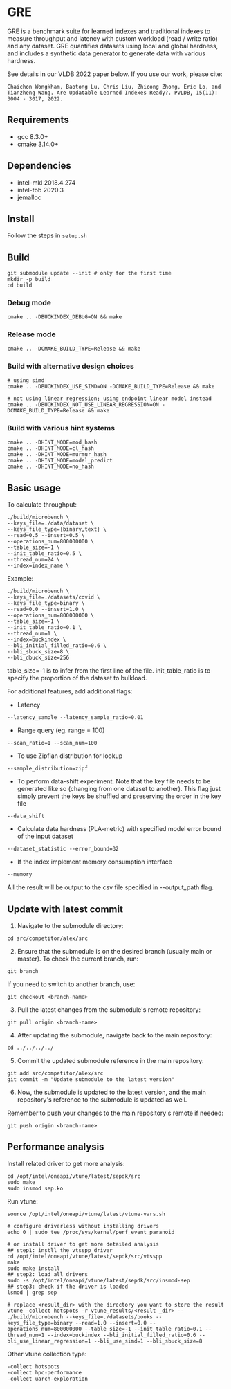 # GRE
GRE is a benchmark suite for learned indexes and traditional indexes to measure throughput and latency with custom workload (read / write ratio) and any dataset. GRE quantifies datasets using local and global hardness, and includes a synthetic data generator to generate data with various hardness.

See details in our VLDB 2022 paper below. If you use our work, please cite:
```
Chaichon Wongkham, Baotong Lu, Chris Liu, Zhicong Zhong, Eric Lo, and Tianzheng Wang. Are Updatable Learned Indexes Ready?. PVLDB, 15(11): 3004 - 3017, 2022.
```

## Requirements
- gcc 8.3.0+
- cmake 3.14.0+

## Dependencies
- intel-mkl 2018.4.274
- intel-tbb 2020.3
- jemalloc

## Install
Follow the steps in `setup.sh`


## Build
```
git submodule update --init # only for the first time
mkdir -p build
cd build
```
### Debug mode
```
cmake .. -DBUCKINDEX_DEBUG=ON && make
```
### Release mode
```
cmake .. -DCMAKE_BUILD_TYPE=Release && make
```

### Build with alternative design choices
```
# using simd
cmake .. -DBUCKINDEX_USE_SIMD=ON -DCMAKE_BUILD_TYPE=Release && make

# not using linear regression; using endpoint linear model instead
cmake .. -DBUCKINDEX_NOT_USE_LINEAR_REGRESSION=ON -DCMAKE_BUILD_TYPE=Release && make
```

### Build with various hint systems
```
cmake .. -DHINT_MODE=mod_hash
cmake .. -DHINT_MODE=cl_hash
cmake .. -DHINT_MODE=murmur_hash
cmake .. -DHINT_MODE=model_predict
cmake .. -DHINT_MODE=no_hash
```

## Basic usage
To calculate throughput:
```
./build/microbench \
--keys_file=./data/dataset \
--keys_file_type={binary,text} \
--read=0.5 --insert=0.5 \
--operations_num=800000000 \
--table_size=-1 \
--init_table_ratio=0.5 \
--thread_num=24 \
--index=index_name \
```

Example:
```
./build/microbench \
--keys_file=./datasets/covid \
--keys_file_type=binary \
--read=0.0 --insert=1.0 \
--operations_num=800000000 \
--table_size=-1 \
--init_table_ratio=0.1 \
--thread_num=1 \
--index=buckindex \
--bli_initial_filled_ratio=0.6 \
--bli_sbuck_size=8 \
--bli_dbuck_size=256
```

table_size=-1 is to infer from the first line of the file.
init_table_ratio is to specify the proportion of the dataset to bulkload.

For additional features, add additional flags:
- Latency
```
--latency_sample --latency_sample_ratio=0.01
```
- Range query (eg. range = 100)
```
--scan_ratio=1 --scan_num=100
```
- To use Zipfian distribution for lookup
```
--sample_distribution=zipf
```
- To perform data-shift experiment. Note that the key file needs to be generated like so (changing from one dataset to another). This flag just simply prevent the keys be shuffled and preserving the order in the key file
```
--data_shift
```
- Calculate data hardness (PLA-metric) with specified model error bound of the input dataset
```
--dataset_statistic --error_bound=32
```
- If the index implement memory consumption interface
```
--memory
```
All the result will be output to the csv file specified in --output_path flag.

## Update with latest commit

1. Navigate to the submodule directory:

```
cd src/competitor/alex/src
```

2. Ensure that the submodule is on the desired branch (usually main or master). To check the current branch, run:

```
git branch
```

If you need to switch to another branch, use:

```
git checkout <branch-name>
```

3. Pull the latest changes from the submodule's remote repository:

```
git pull origin <branch-name>
```

4. After updating the submodule, navigate back to the main repository:

```
cd ../../../../
```

5. Commit the updated submodule reference in the main repository:

```
git add src/competitor/alex/src
git commit -m "Update submodule to the latest version"
```

6. Now, the submodule is updated to the latest version, and the main repository's reference to the submodule is updated as well.

Remember to push your changes to the main repository's remote if needed:

```
git push origin <branch-name>
```


## Performance analysis
Install related driver to get more analysis:
```
cd /opt/intel/oneapi/vtune/latest/sepdk/src
sudo make
sudo insmod sep.ko
```
Run vtune:
```
source /opt/intel/oneapi/vtune/latest/vtune-vars.sh

# configure driverless without installing drivers
echo 0 | sudo tee /proc/sys/kernel/perf_event_paranoid

# or install driver to get more detailed analysis
## step1: instll the vtsspp driver
cd /opt/intel/oneapi/vtune/latest/sepdk/src/vtsspp
make
sudo make install
## step2: load all drivers
sudo -s /opt/intel/oneapi/vtune/latest/sepdk/src/insmod-sep
## step3: check if the driver is loaded
lsmod | grep sep

# replace <result_dir> with the directory you want to store the result
vtune -collect hotspots -r vtune_results/<result _dir> -- ./build/microbench --keys_file=./datasets/books --keys_file_type=binary --read=1.0 --insert=0.0 --operations_num=800000000 --table_size=-1 --init_table_ratio=0.1 --thread_num=1 --index=buckindex --bli_initial_filled_ratio=0.6 --bli_use_linear_regression=1 --bli_use_simd=1 --bli_sbuck_size=8
```
Other vtune collection type:
```
-collect hotspots
-collect hрc-performance 
-collect uarch-exploration
```